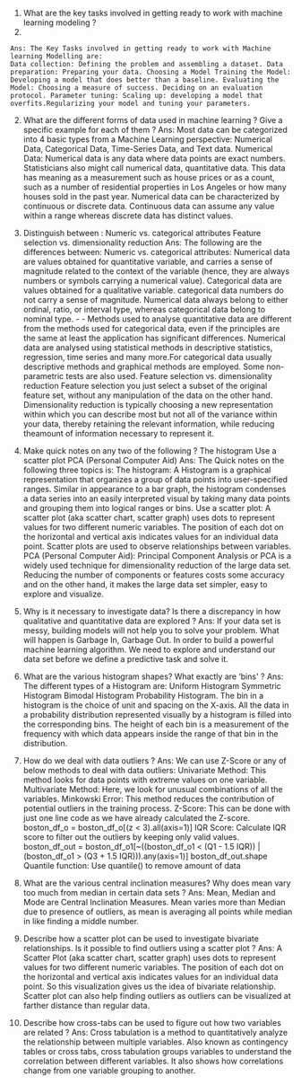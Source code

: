   1. What are the key tasks involved in getting ready to work with machine learning modeling ?
  2. 
    Ans: The Key Tasks involved in getting ready to work with Machine learning Modelling are:
    Data collection: Defining the problem and assembling a dataset. Data preparation: Preparing your data. Choosing a Model Training the Model: Developing a model that does better than a baseline. Evaluating the Model: Choosing a measure of success. Deciding on an evaluation protocol. Parameter tuning: Scaling up: developing a model that overfits.Regularizing your model and tuning your parameters.


  2. What are the different forms of data used in machine learning ? Give a specific example for each of them ?
    Ans: Most data can be categorized into 4 basic types from a Machine Learning perspective: Numerical Data, Categorical Data, Time-Series Data, and Text data.
    Numerical Data: Numerical data is any data where data points are exact numbers. Statisticians also might call numerical data, quantitative data. This data has meaning as a measurement such as house prices or as a count, such as a number of residential properties in Los Angeles or how many houses sold in the past year.
    Numerical data can be characterized by continuous or discrete data. Continuous data can assume any value within a range whereas discrete data has distinct values.


  3. Distinguish between :
    Numeric vs. categorical attributes Feature selection vs. dimensionality reduction Ans: The following are the differences between:
    Numeric vs. categorical attributes: Numerical data are values obtained for quantitative variable, and carries a sense of magnitude related to the context of the variable (hence, they are always numbers or symbols carrying a numerical value). Categorical data are values obtained for a qualitative variable. categorical data numbers do not carry a sense of magnitude. Numerical data always belong to either ordinal, ratio, or interval type, whereas categorical data belong to nominal type. - - Methods used to analyse quantitative data are different from the methods used for categorical data, even if the principles are the same at least the application has significant differences. Numerical data are analysed using statistical methods in descriptive statistics, regression, time series and many more.For categorical data usually descriptive methods and graphical methods are employed. Some non-parametric tests are also used. Feature selection vs. dimensionality reduction Feature selection you just select a subset of the original feature set, without any manipulation of the data on the other hand. Dimensionality reduction is typically choosing a new representation within which you can describe most but not all of the variance within your data, thereby retaining the relevant information, while reducing theamount of information necessary to represent it.


  4. Make quick notes on any two of the following ?
    The histogram Use a scatter plot PCA (Personal Computer Aid) Ans: The Quick notes on the following three topics is:
    The histogram: A Histogram is a graphical representation that organizes a group of data points into user-specified ranges. Similar in appearance to a bar graph, the histogram condenses a data series into an easily interpreted visual by taking many data points and grouping them into logical ranges or bins.
    Use a scatter plot: A scatter plot (aka scatter chart, scatter graph) uses dots to represent values for two different numeric variables. The position of each dot on the horizontal and vertical axis indicates values for an individual data point. Scatter plots are used to observe relationships between variables.
    PCA (Personal Computer Aid): Principal Component Analysis or PCA is a widely used technique for dimensionality reduction of the large data set. Reducing the number of components or features costs some accuracy and on the other hand, it makes the large data set simpler, easy to explore and visualize.


  5. Why is it necessary to investigate data? Is there a discrepancy in how qualitative and quantitative data are explored ?
    Ans: If your data set is messy, building models will not help you to solve your problem. What will happen is Garbage In, Garbage Out. In order to build a powerful machine learning algorithm. We need to explore and understand our data set before we define a predictive task and solve it.


  6. What are the various histogram shapes? What exactly are ‘bins' ?
    Ans: The different types of a Histogram are:
    Uniform Histogram Symmetric Histogram Bimodal Histogram Probability Histogram. The bin in a histogram is the choice of unit and spacing on the X-axis. All the data in a probability distribution represented visually by a histogram is filled into the corresponding bins. The height of each bin is a measurement of the frequency with which data appears inside the range of that bin in the distribution.


  7. How do we deal with data outliers ?
    Ans: We can use Z-Score or any of below methods to deal with data outliers:
    Univariate Method: This method looks for data points with extreme values on one variable.
    Multivariate Method: Here, we look for unusual combinations of all the variables.
    Minkowski Error: This method reduces the contribution of potential outliers in the training process.
    Z-Score: This can be done with just one line code as we have already calculated the Z-score. boston_df_o = boston_df_o[(z < 3).all(axis=1)]
    IQR Score: Calculate IQR score to filter out the outliers by keeping only valid values. boston_df_out = boston_df_o1[~((boston_df_o1 < (Q1 - 1.5 IQR)) |(boston_df_o1 > (Q3 + 1.5 IQR))).any(axis=1)] boston_df_out.shape
    Quantile function: Use quantile() to remove amount of data


  8. What are the various central inclination measures? Why does mean vary too much from median in certain data sets ?
    Ans: Mean, Median and Mode are Central Inclination Measures. Mean varies more than Median due to presence of outliers, as mean is averaging all points while median in like finding a middle number.


  9. Describe how a scatter plot can be used to investigate bivariate relationships. Is it possible to find outliers using a scatter plot ?
    Ans: A Scatter Plot (aka scatter chart, scatter graph) uses dots to represent values for two different numeric variables. The position of each dot on the horizontal and vertical axis indicates values for an individual data point. So this visualization gives us the idea of bivariate relationship.
    Scatter plot can also help finding outliers as outliers can be visualized at farther distance than regular data.


  10. Describe how cross-tabs can be used to figure out how two variables are related ?
    Ans: Cross tabulation is a method to quantitatively analyze the relationship between multiple variables. Also known as contingency tables or cross tabs, cross tabulation groups variables to understand the correlation between different variables. It also shows how correlations change from one variable grouping to another.
